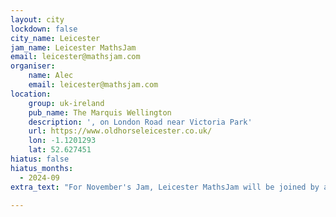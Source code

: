 ```yaml
---
layout: city
lockdown: false
city_name: Leicester
jam_name: Leicester MathsJam
email: leicester@mathsjam.com
organiser:
    name: Alec
    email: leicester@mathsjam.com
location:
    group: uk-ireland
    pub_name: The Marquis Wellington
    description: ', on London Road near Victoria Park'
    url: https://www.oldhorseleicester.co.uk/
    lon: -1.1201293
    lat: 52.627451
hiatus: false
hiatus_months:
  - 2024-09
extra_text: "For November's Jam, Leicester MathsJam will be joined by a delegation from <a href=https://mathsjam.com/cities/nottingham>Nottingham MathsJam</a>, at the usual Leicester MathsJam venue, to meet and combine puzzle power. Do come and join us!"

---
```

